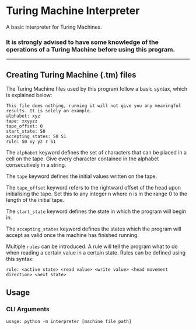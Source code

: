 # Turing Machine Interpreter
A basic interpreter for Turing Machines.

### It is strongly advised to have some knowledge of the operations of a Turing Machine before using this program.

---

## Creating Turing Machine (.tm) files
The Turing Machine files used by this program follow a basic syntax, which is explained below:

```
This file does nothing, running it will not give you any meaningful results. It is solely an example.
alphabet: xyz
tape: xxyyzz
tape_offset: 0
start_state: S0
accepting_states: S0 S1
rule: S0 xy yz r S1
```

The `alphabet` keyword defines the set of characters that can be placed in a cell on the tape. Give every character contained in the alphabet consecutively in a string.

The `tape` keyword defines the initial values written on the tape.

The `tape_offset` keyword refers to the rightward offset of the head upon initialising the tape. Set this to any integer n where n is in the range 0 to the length of the initial tape.

The `start_state` keyword defines the state in which the program will begin in.

The `accepting_states` keyword defines the states which the program will accept as valid once the machine has finished running.

Multiple `rules` can be introduced. A rule will tell the program what to do when reading a certain value in a certain state. Rules can be defined using this syntax:
```
rule: <active state> <read value> <write value> <head movement direction> <next state>
```

## Usage
### CLI Arguments
```
usage: python -m interpreter [machine file path]
```
